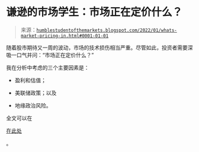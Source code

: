 <!--yml

类别：未分类

日期：2024-05-18 01:48:45

-->

# 谦逊的市场学生：市场正在定价什么？

> 来源：[`humblestudentofthemarkets.blogspot.com/2022/01/whats-market-pricing-in.html#0001-01-01`](https://humblestudentofthemarkets.blogspot.com/2022/01/whats-market-pricing-in.html#0001-01-01)

随着股市期待又一周的波动，市场的技术损伤相当严重。尽管如此，投资者需要深吸一口气并问：“市场正在定价什么？”

我在分析中考虑的三个主要因素是：

+   盈利和估值；

+   美联储政策；以及

+   地缘政治风险。

全文可以在

[在此处](https://humblestudentofthemarkets.com/2022/01/24/whats-the-market-pricing-in/)

。
